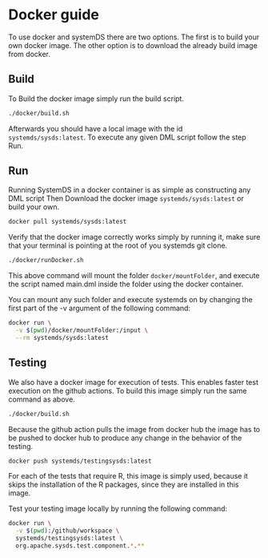 <!--
{% comment %}
Licensed to the Apache Software Foundation (ASF) under one or more
contributor license agreements.  See the NOTICE file distributed with
this work for additional information regarding copyright ownership.
The ASF licenses this file to you under the Apache License, Version 2.0
(the "License"); you may not use this file except in compliance with
the License.  You may obtain a copy of the License at

http://www.apache.org/licenses/LICENSE-2.0

Unless required by applicable law or agreed to in writing, software
distributed under the License is distributed on an "AS IS" BASIS,
WITHOUT WARRANTIES OR CONDITIONS OF ANY KIND, either express or implied.
See the License for the specific language governing permissions and
limitations under the License.
{% end comment %}
-->

# Docker guide

To use docker and systemDS there are two options.
The first is to build your own docker image.
The other option is to download the already build image from docker.

## Build

To Build the docker image simply run the build script.

```bash
./docker/build.sh
```

Afterwards you should have a local image with the id `systemds/sysds:latest`.
To execute any given DML script follow the step Run.

## Run

Running SystemDS in a docker container is as simple as constructing any DML script
Then Download the docker image `systemds/sysds:latest` or build your own.

```bash
docker pull systemds/sysds:latest
```

Verify that the docker image correctly works simply by running it, make sure that your terminal is pointing at the root of you systemds git clone.

```bash
./docker/runDocker.sh
```

This above command will mount the folder `docker/mountFolder`, and execute the script named main.dml inside the folder using the docker container.

You can mount any such folder and execute systemds on by changing the first part of the -v argument of the following command:

```bash
docker run \
  -v $(pwd)/docker/mountFolder:/input \
  --rm systemds/sysds:latest
```

## Testing

We also have a docker image for execution of tests.
This enables faster test execution on the github actions.
To build this image simply run the same command as above.

```bash
./docker/build.sh
```

Because the github action pulls the image from docker hub the image has to be pushed to docker hub to produce any change in the behavior of the testing.

```bash
docker push systemds/testingsysds:latest
```

For each of the tests that require R, this image is simply used, because it skips the installation of the R packages, since they are installed in this image.

Test your testing image locally by running the following command:

```bash
docker run \
  -v $(pwd):/github/workspace \
  systemds/testingsysds:latest \
  org.apache.sysds.test.component.*.**
```
